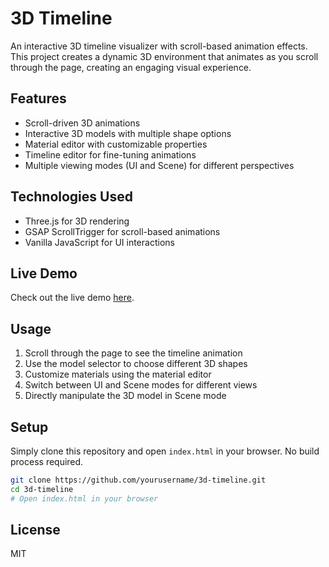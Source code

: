 # 3D Timeline

An interactive 3D timeline visualizer with scroll-based animation effects. This project creates a dynamic 3D environment that animates as you scroll through the page, creating an engaging visual experience.

## Features

- Scroll-driven 3D animations
- Interactive 3D models with multiple shape options
- Material editor with customizable properties
- Timeline editor for fine-tuning animations
- Multiple viewing modes (UI and Scene) for different perspectives

## Technologies Used

- Three.js for 3D rendering
- GSAP ScrollTrigger for scroll-based animations
- Vanilla JavaScript for UI interactions

## Live Demo

Check out the live demo [here](https://yourusername.github.io/3d-timeline/).

## Usage

1. Scroll through the page to see the timeline animation
2. Use the model selector to choose different 3D shapes
3. Customize materials using the material editor
4. Switch between UI and Scene modes for different views
5. Directly manipulate the 3D model in Scene mode

## Setup

Simply clone this repository and open `index.html` in your browser. No build process required.

```bash
git clone https://github.com/yourusername/3d-timeline.git
cd 3d-timeline
# Open index.html in your browser
```

## License

MIT 